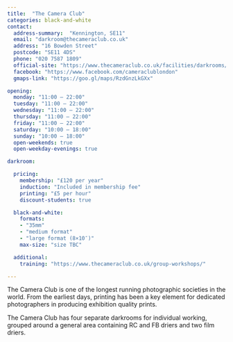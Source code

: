 ```yaml
---
title:  "The Camera Club"
categories: black-and-white
contact:
  address-summary:  "Kennington, SE11"
  email: "darkroom@thecameraclub.co.uk"
  address: "16 Bowden Street"
  postcode: "SE11 4DS"
  phone: "020 7587 1809"
  official-site: "https://www.thecameraclub.co.uk/facilities/darkrooms/"
  facebook: "https://www.facebook.com/cameraclublondon"
  gmaps-link: "https://goo.gl/maps/RzdGnzLkGXx"

opening:
  monday: "11:00 – 22:00"
  tuesday: "11:00 – 22:00"
  wednesday: "11:00 – 22:00"
  thursday: "11:00 – 22:00"
  friday: "11:00 – 22:00"
  saturday: "10:00 – 18:00"
  sunday: "10:00 – 18:00"
  open-weekends: true
  open-weekday-evenings: true

darkroom:

  pricing:
    membership: "£120 per year"
    induction: "Included in membership fee"
    printing: "£5 per hour"
    discount-students: true

  black-and-white:
    formats:
    - "35mm"
    - "medium format"
    - "large format (8×10″)"
    max-size: "size TBC"

  additional:
    training: "https://www.thecameraclub.co.uk/group-workshops/"

---
```


The Camera Club is one of the longest running photographic societies in the world. From the earliest days, printing has been a key element for dedicated photographers in producing exhibition quality prints.

The Camera Club has four separate darkrooms for individual working, grouped around a general area containing RC and FB driers and two film driers.
